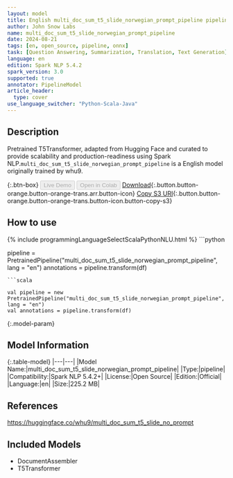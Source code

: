 ```yaml
---
layout: model
title: English multi_doc_sum_t5_slide_norwegian_prompt_pipeline pipeline T5Transformer from whu9
author: John Snow Labs
name: multi_doc_sum_t5_slide_norwegian_prompt_pipeline
date: 2024-08-21
tags: [en, open_source, pipeline, onnx]
task: [Question Answering, Summarization, Translation, Text Generation]
language: en
edition: Spark NLP 5.4.2
spark_version: 3.0
supported: true
annotator: PipelineModel
article_header:
  type: cover
use_language_switcher: "Python-Scala-Java"
---
```


## Description

Pretrained T5Transformer, adapted from Hugging Face and curated to provide scalability and production-readiness using Spark NLP.`multi_doc_sum_t5_slide_norwegian_prompt_pipeline` is a English model originally trained by whu9.

{:.btn-box}
<button class="button button-orange" disabled>Live Demo</button>
<button class="button button-orange" disabled>Open in Colab</button>
[Download](https://s3.amazonaws.com/auxdata.johnsnowlabs.com/public/models/multi_doc_sum_t5_slide_norwegian_prompt_pipeline_en_5.4.2_3.0_1724280144187.zip){:.button.button-orange.button-orange-trans.arr.button-icon}
[Copy S3 URI](s3://auxdata.johnsnowlabs.com/public/models/multi_doc_sum_t5_slide_norwegian_prompt_pipeline_en_5.4.2_3.0_1724280144187.zip){:.button.button-orange.button-orange-trans.button-icon.button-copy-s3}

## How to use



<div class="tabs-box" markdown="1">
{% include programmingLanguageSelectScalaPythonNLU.html %}
```python

pipeline = PretrainedPipeline("multi_doc_sum_t5_slide_norwegian_prompt_pipeline", lang = "en")
annotations =  pipeline.transform(df)   

```
```scala

val pipeline = new PretrainedPipeline("multi_doc_sum_t5_slide_norwegian_prompt_pipeline", lang = "en")
val annotations = pipeline.transform(df)

```
</div>

{:.model-param}
## Model Information

{:.table-model}
|---|---|
|Model Name:|multi_doc_sum_t5_slide_norwegian_prompt_pipeline|
|Type:|pipeline|
|Compatibility:|Spark NLP 5.4.2+|
|License:|Open Source|
|Edition:|Official|
|Language:|en|
|Size:|225.2 MB|

## References

https://huggingface.co/whu9/multi_doc_sum_t5_slide_no_prompt

## Included Models

- DocumentAssembler
- T5Transformer